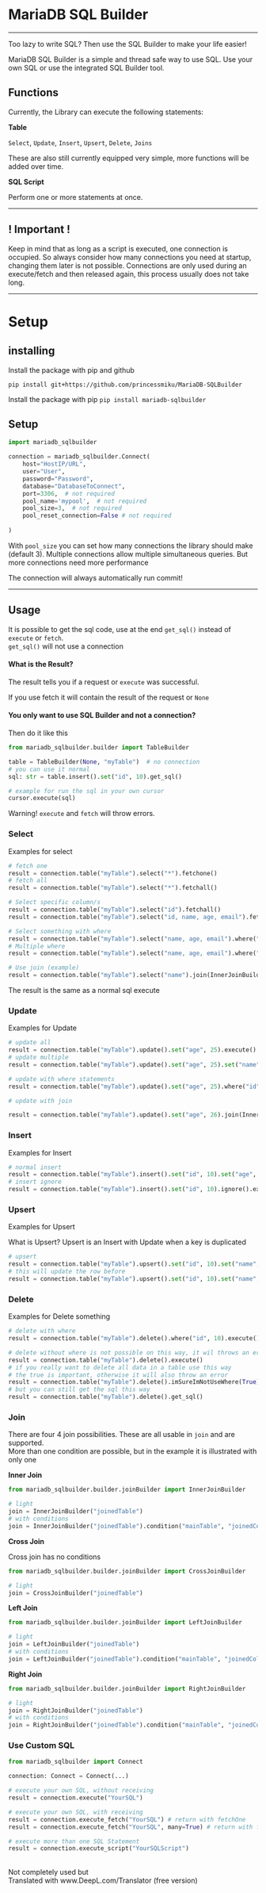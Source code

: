 # MariaDB SQL Builder

-----

Too lazy to write SQL? Then use the SQL Builder to make your life easier!

MariaDB SQL Builder is a simple and thread safe way to use SQL.
Use your own SQL or use the integrated SQL Builder tool.

## Functions

Currently, the Library can execute the following statements:

**Table**

`Select`, `Update`, `Insert`, `Upsert`, `Delete`, `Joins`

These are also still currently equipped very simple, more functions will be added over time.

**SQL Script**

Perform one or more statements at once.

----

## ! Important !
Keep in mind that as long as a script is executed, one connection is occupied. 
So always consider how many connections you need at startup, changing them later 
is not possible. Connections are only used during an execute/fetch and then released 
again, this process usually does not take long.

----
 
# Setup

## installing

Install the package with pip and github

``pip install git+https://github.com/princessmiku/MariaDB-SQLBuilder``

Install the package with pip
``pip install mariadb-sqlbuilder``

## Setup

````python
import mariadb_sqlbuilder

connection = mariadb_sqlbuilder.Connect(
    host="HostIP/URL",
    user="User",
    password="Password",
    database="DatabaseToConnect",
    port=3306,  # not required
    pool_name='mypool',  # not required
    pool_size=3,  # not required
    pool_reset_connection=False # not required
    
)
````

With `pool_size` you can set how many connections the library should make (default 3). 
Multiple connections allow multiple simultaneous queries. But more connections need more performance

The connection will always automatically run commit!

---

## Usage

It is possible to get the sql code, use at the end ``get_sql()`` instead of `execute` or `fetch`.<br>
``get_sql()`` will not use a connection

#### What is the Result?
The result tells you if a request or ``execute`` was successful.

If you use fetch it will contain the result of the request or ``None`` 

#### You only want to use SQL Builder and not a connection?

Then do it like this

````python
from mariadb_sqlbuilder.builder import TableBuilder

table = TableBuilder(None, "myTable")  # no connection
# you can use it normal
sql: str = table.insert().set("id", 10).get_sql()

# example for run the sql in your own cursor
cursor.execute(sql)
````

Warning! `execute` and `fetch` will throw errors. 


### Select

Examples for select

```python
# fetch one
result = connection.table("myTable").select("*").fetchone()
# fetch all
result = connection.table("myTable").select("*").fetchall()

# Select specific column/s
result = connection.table("myTable").select("id").fetchall()
result = connection.table("myTable").select("id, name, age, email").fetchall()

# Select something with where
result = connection.table("myTable").select("name, age, email").where("age", 25).fetchall()
# Multiple where
result = connection.table("myTable").select("name, age, email").where("age", 25).where("name", "Helgo").fetchall()

# Use join (example)
result = connection.table("myTable").select("name").join(InnerJoinBuilder("otherTable").condition("id", "otherId")).joinSelect("otherTable", "note").fetchall()
```

The result is the same as a normal sql execute

### Update

Examples for Update

```python
# update all
result = connection.table("myTable").update().set("age", 25).execute()
# update multiple
result = connection.table("myTable").update().set("age", 25).set("name", "Helgo").execute()

# update with where statements
result = connection.table("myTable").update().set("age", 25).where("id", 10).execute()

# update with join

result = connection.table("myTable").update().set("age", 26).join(InnerJoinBuilder("otherTable").condition("id", "otherId")).joinSet("otherTable", "note", "Birthday today").execute()

```

### Insert

Examples for Insert

```python
# normal insert
result = connection.table("myTable").insert().set("id", 10).set("age", 25).set("Name", "Helgo").execute()
# insert ignore
result = connection.table("myTable").insert().set("id", 10).ignore().execute()

```

### Upsert

Examples for Upsert

What is Upsert? Upsert is an Insert with Update when a key is duplicated

```python
# upsert
result = connection.table("myTable").upsert().set("id", 10).set("name", "Helgo").execute()
# this will update the row before
result = connection.table("myTable").upsert().set("id", 10).set("name", "Helgo the Hero").execute()
```

### Delete

Examples for Delete something

```python
# delete with where
result = connection.table("myTable").delete().where("id", 10).execute()

# delete without where is not possible on this way, it wil throws an error
result = connection.table("myTable").delete().execute()
# if you really want to delete all data in a table use this way
# the true is important, otherwise it will also throw an error
result = connection.table("myTable").delete().imSureImNotUseWhere(True).execute()
# but you can still get the sql this way
result = connection.table("myTable").delete().get_sql()
```

### Join

There are four 4 join possibilities. These are all usable in `join` and are supported. <br>
More than one condition are possible, but in the example it is illustrated with only one

**Inner Join**
````python
from mariadb_sqlbuilder.builder.joinBuilder import InnerJoinBuilder

# light
join = InnerJoinBuilder("joinedTable")
# with conditions
join = InnerJoinBuilder("joinedTable").condition("mainTable", "joinedColumn")
````

**Cross Join**

Cross join has no conditions

````python
from mariadb_sqlbuilder.builder.joinBuilder import CrossJoinBuilder

# light
join = CrossJoinBuilder("joinedTable")
````

**Left Join**
````python
from mariadb_sqlbuilder.builder.joinBuilder import LeftJoinBuilder

# light
join = LeftJoinBuilder("joinedTable")
# with conditions
join = LeftJoinBuilder("joinedTable").condition("mainTable", "joinedColumn")
````

**Right Join**
````python
from mariadb_sqlbuilder.builder.joinBuilder import RightJoinBuilder

# light
join = RightJoinBuilder("joinedTable")
# with conditions
join = RightJoinBuilder("joinedTable").condition("mainTable", "joinedColumn")
````

### Use Custom SQL

````python
from mariadb_sqlbuilder import Connect

connection: Connect = Connect(...)

# execute your own SQL, without receiving
result = connection.execute("YourSQL")

# execute your own SQL, with receiving
result = connection.execute_fetch("YourSQL") # return with fetchOne
result = connection.execute_fetch("YourSQL", many=True) # return with fetchMany

# execute more than one SQL Statement
result = connection.execute_script("YourSQLScript")
````

<br>
Not completely used but <br>
Translated with www.DeepL.com/Translator (free version)